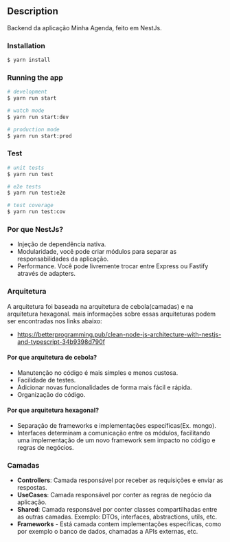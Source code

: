 ## Description

Backend da aplicação Minha Agenda, feito em NestJs.

### Installation

```bash
$ yarn install
```

### Running the app

```bash
# development
$ yarn run start

# watch mode
$ yarn run start:dev

# production mode
$ yarn run start:prod
```

### Test

```bash
# unit tests
$ yarn run test

# e2e tests
$ yarn run test:e2e

# test coverage
$ yarn run test:cov
```

### Por que NestJs?
- Injeção de dependência nativa.
- Modularidade, você pode criar módulos para separar as responsabilidades da aplicação.
- Performance. Você pode livremente trocar entre Express ou Fastify através de adapters.

### Arquitetura

A arquitetura foi baseada na arquitetura de cebola(camadas) e na arquitetura hexagonal.
mais informações sobre essas arquiteturas podem ser encontradas nos links abaixo:

- https://betterprogramming.pub/clean-node-js-architecture-with-nestjs-and-typescript-34b9398d790f

#### Por que arquitetura de cebola?
- Manutenção no código é mais simples e menos custosa.
- Facilidade de testes.
- Adicionar novas funcionalidades de forma mais fácil e rápida.
- Organização do código.

#### Por que arquitetura hexagonal?
- Separação de frameworks e implementações específicas(Ex. mongo).
- Interfaces determinam a comunicação entre os módulos, facilitando uma implementação de um novo framework sem impacto no código e regras de negócios.

### Camadas

- **Controllers**: Camada responsável por receber as requisições e enviar as respostas.
- **UseCases**: Camada responsável por conter as regras de negócio da aplicação.
- **Shared**: Camada responsável por conter classes compartilhadas entre as outras camadas. Exemplo: DTOs, interfaces, abstractions, utils, etc.
- **Frameworks** - Está camada contem implementações específicas, como por exemplo o banco de dados, chamadas a APIs externas, etc.
